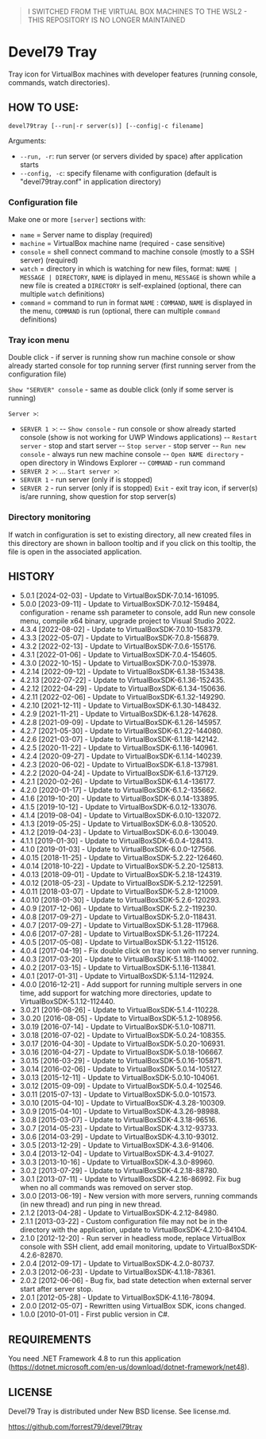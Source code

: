 ﻿> I SWITCHED FROM THE VIRTUAL BOX MACHINES TO THE WSL2 - THIS REPOSITORY IS NO LONGER MAINTAINED

# Devel79 Tray

Tray icon for VirtualBox machines with developer features (running console, commands, watch directories).


## HOW TO USE:

```
devel79tray [--run|-r server(s)] [--config|-c filename]
```

Arguments:
- `--run, -r`: run server (or servers divided by space) after application starts
- `--config, -c`: specify filename with configuration (default is "devel79tray.conf" in application directory)

### Configuration file
Make one or more `[server]` sections with:

- `name` = Server name to display (required)
- `machine` = VirtualBox machine name (required - case sensitive)
- `console` = shell connect command to machine console (mostly to a SSH server) (required)
- `watch` = directory in which is watching for new files, format: `NAME | MESSAGE | DIRECTORY`, `NAME` is diplayed in menu, `MESSAGE` is shown while a new file is created a `DIRECTORY` is self-explained (optional, there can multiple `watch` definitions)
- `command` = command to run in format `NAME` : `COMMAND`, `NAME` is displayed in the menu, `COMMAND` is run  (optional, there can multiple `command` definitions)

### Tray icon menu

Double click - if server is running show run machine console or show already started console for top running server (first running server from the configuration file)

`Show "SERVER" console` - same as double click (only if some server is running)

`Server >`:
- `SERVER 1 >`:
-- `Show console` - run console or show already started console (show is not working for UWP Windows applications)
-- `Restart server` - stop and start server
-- `Stop server` - stop server
-- `Run new console` - always run new machine console
-- `Open NAME directory` - open directory in Windows Explorer
-- `COMMAND` - run command
- `SERVER 2 >`:
...
`Start server >`:
- `SERVER 1` - run server (only if is stopped)
- `SERVER 2` - run server (only if is stopped)
`Exit` - exit tray icon, if server(s) is/are running, show question for stop server(s)

### Directory monitoring

If watch in configuration is set to existing directory, all new created files in this directory are shown in balloon tooltip and if you click on this tooltip, the file is open in the associated application.


## HISTORY

- 5.0.1  [2024-02-03] - Update to VirtualBoxSDK-7.0.14-161095.
- 5.0.0  [2023-09-11] - Update to VirtualBoxSDK-7.0.12-159484, configuration - rename ssh parameter to console, add Run new console menu, compile x64 binary, upgrade project to Visual Studio 2022.
- 4.3.4  [2022-08-02] - Update to VirtualBoxSDK-7.0.10-158379.
- 4.3.3  [2022-05-07] - Update to VirtualBoxSDK-7.0.8-156879.
- 4.3.2  [2022-02-13] - Update to VirtualBoxSDK-7.0.6-155176.
- 4.3.1  [2022-01-06] - Update to VirtualBoxSDK-7.0.4-154605.
- 4.3.0  [2022-10-15] - Update to VirtualBoxSDK-7.0.0-153978.
- 4.2.14 [2022-09-12] - Update to VirtualBoxSDK-6.1.38-153438.
- 4.2.13 [2022-07-22] - Update to VirtualBoxSDK-6.1.36-152435.
- 4.2.12 [2022-04-29] - Update to VirtualBoxSDK-6.1.34-150636.
- 4.2.11 [2022-02-06] - Update to VirtualBoxSDK-6.1.32-149290.
- 4.2.10 [2021-12-11] - Update to VirtualBoxSDK-6.1.30-148432.
- 4.2.9  [2021-11-21] - Update to VirtualBoxSDK-6.1.28-147628.
- 4.2.8  [2021-09-09] - Update to VirtualBoxSDK-6.1.26-145957.
- 4.2.7  [2021-05-30] - Update to VirtualBoxSDK-6.1.22-144080.
- 4.2.6  [2021-03-07] - Update to VirtualBoxSDK-6.1.18-142142.
- 4.2.5  [2020-11-22] - Update to VirtualBoxSDK-6.1.16-140961.
- 4.2.4  [2020-09-27] - Update to VirtualBoxSDK-6.1.14-140239.
- 4.2.3  [2020-06-02] - Update to VirtualBoxSDK-6.1.8-137981.
- 4.2.2  [2020-04-24] - Update to VirtualBoxSDK-6.1.6-137129.
- 4.2.1  [2020-02-26] - Update to VirtualBoxSDK-6.1.4-136177.
- 4.2.0  [2020-01-17] - Update to VirtualBoxSDK-6.1.2-135662.
- 4.1.6  [2019-10-20] - Update to VirtualBoxSDK-6.0.14-133895.
- 4.1.5  [2019-10-12] - Update to VirtualBoxSDK-6.0.12-133076.
- 4.1.4  [2019-08-04] - Update to VirtualBoxSDK-6.0.10-132072.
- 4.1.3  [2019-05-25] - Update to VirtualBoxSDK-6.0.8-130520.
- 4.1.2  [2019-04-23] - Update to VirtualBoxSDK-6.0.6-130049.
- 4.1.1  [2019-01-30] - Update to VirtualBoxSDK-6.0.4-128413.
- 4.1.0  [2019-01-03] - Update to VirtualBoxSDK-6.0.0-127566.
- 4.0.15 [2018-11-25] - Update to VirtualBoxSDK-5.2.22-126460.
- 4.0.14 [2018-10-22] - Update to VirtualBoxSDK-5.2.20-125813.
- 4.0.13 [2018-09-01] - Update to VirtualBoxSDK-5.2.18-124319.
- 4.0.12 [2018-05-23] - Update to VirtualBoxSDK-5.2.12-122591.
- 4.0.11 [2018-03-07] - Update to VirtualBoxSDK-5.2.8-121009.
- 4.0.10 [2018-01-30] - Update to VirtualBoxSDK-5.2.6-120293.
- 4.0.9  [2017-12-06] - Update to VirtualBoxSDK-5.2.2-119230.
- 4.0.8  [2017-09-27] - Update to VirtualBoxSDK-5.2.0-118431.
- 4.0.7  [2017-09-27] - Update to VirtualBoxSDK-5.1.28-117968.
- 4.0.6  [2017-07-28] - Update to VirtualBoxSDK-5.1.26-117224.
- 4.0.5  [2017-05-08] - Update to VirtualBoxSDK-5.1.22-115126.
- 4.0.4  [2017-04-19] - Fix double click on tray icon with no server running.
- 4.0.3  [2017-03-20] - Update to VirtualBoxSDK-5.1.18-114002.
- 4.0.2  [2017-03-15] - Update to VirtualBoxSDK-5.1.16-113841.
- 4.0.1  [2017-01-31] - Update to VirtualBoxSDK-5.1.14-112924.
- 4.0.0  [2016-12-21] - Add support for running multiple servers in one time, add support for watching more directories, update to VirtualBoxSDK-5.1.12-112440.
- 3.0.21 [2016-08-26] - Update to VirtualBoxSDK-5.1.4-110228.
- 3.0.20 [2016-08-05] - Update to VirtualBoxSDK-5.1.2-108956.
- 3.0.19 [2016-07-14] - Update to VirtualBoxSDK-5.1.0-108711.
- 3.0.18 [2016-07-02] - Update to VirtualBoxSDK-5.0.24-108355.
- 3.0.17 [2016-04-30] - Update to VirtualBoxSDK-5.0.20-106931.
- 3.0.16 [2016-04-27] - Update to VirtualBoxSDK-5.0.18-106667.
- 3.0.15 [2016-03-29] - Update to VirtualBoxSDK-5.0.16-105871.
- 3.0.14 [2016-02-06] - Update to VirtualBoxSDK-5.0.14-105127.
- 3.0.13 [2015-12-11] - Update to VirtualBoxSDK-5.0.10-104061.
- 3.0.12 [2015-09-09] - Update to VirtualBoxSDK-5.0.4-102546.
- 3.0.11 [2015-07-13] - Update to VirtualBoxSDK-5.0.0-101573.
- 3.0.10 [2015-04-10] - Update to VirtualBoxSDK-4.3.28-100309.
- 3.0.9  [2015-04-10] - Update to VirtualBoxSDK-4.3.26-98988.
- 3.0.8  [2015-03-07] - Update to VirtualBoxSDK-4.3.18-96516.
- 3.0.7  [2014-05-23] - Update to VirtualBoxSDK-4.3.12-93733.
- 3.0.6  [2014-03-29] - Update to VirtualBoxSDK-4.3.10-93012.
- 3.0.5  [2013-12-29] - Update to VirtualBoxSDK-4.3.6-91406.
- 3.0.4  [2013-12-04] - Update to VirtualBoxSDK-4.3.4-91027.
- 3.0.3  [2013-10-16] - Update to VirtualBoxSDK-4.3.0-89960.
- 3.0.2  [2013-07-29] - Update to VirtualBoxSDK-4.2.18-88780.
- 3.0.1  [2013-07-11] - Update to VirtualBoxSDK-4.2.16-86992. Fix bug when no all commands was removed on server stop.
- 3.0.0  [2013-06-19] - New version with more servers, running commands (in new thread) and run ping in new thread.
- 2.1.2  [2013-04-28] - Update to VirtualBoxSDK-4.2.12-84980.
- 2.1.1  [2013-03-22] - Custom configuration file may not be in the directory with the application, update to VirtualBoxSDK-4.2.10-84104.
- 2.1.0  [2012-12-20] - Run server in headless mode, replace VirtualBox console with SSH client, add email monitoring, update to VirtualBoxSDK-4.2.6-82870.
- 2.0.4  [2012-09-17] - Update to VirtualBoxSDK-4.2.0-80737.
- 2.0.3  [2012-06-23] - Update to VirtualBoxSDK-4.1.18-78361.
- 2.0.2  [2012-06-06] - Bug fix, bad state detection when external server start after server stop.
- 2.0.1  [2012-05-28] - Update to VirtualBoxSDK-4.1.16-78094.
- 2.0.0  [2012-05-07] - Rewritten using VirtualBox SDK, icons changed.
- 1.0.0  [2010-01-01] - First public version in C#.


## REQUIREMENTS

You need .NET Framework 4.8 to run this application (https://dotnet.microsoft.com/en-us/download/dotnet-framework/net48).


## LICENSE

Devel79 Tray is distributed under New BSD license. See license.md.


https://github.com/forrest79/devel79tray
